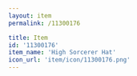 ```yaml
---
layout: item
permalink: /11300176

title: Item
id: '11300176'
item_name: 'High Sorcerer Hat'
icon_url: 'item/icon/11300176.png'
---
```

